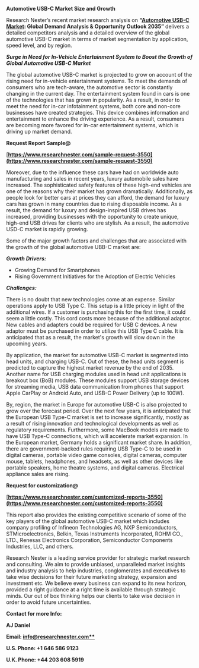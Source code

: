﻿**Automotive USB-C Market Size and Growth**

Research Nester’s recent market research analysis on **“[Automotive USB-C Market](https://www.researchnester.com/reports/automotive-usb-c-market/3550): Global Demand Analysis & Opportunity Outlook 2035”** delivers a detailed competitors analysis and a detailed overview of the global automotive USB-C market in terms of market segmentation by application, speed level, and by region. 

***Surge in Need for In-Vehicle Entertainment System to Boost the Growth of Global Automotive USB-C Market*** 

The global automotive USB-C market is projected to grow on account of the rising need for in-vehicle entertainment systems. To meet the demands of consumers who are tech-aware, the automotive sector is constantly changing in the current day. The entertainment system found in cars is one of the technologies that has grown in popularity. As a result, in order to meet the need for in-car infotainment systems, both core and non-core businesses have created strategies. This device combines information and entertainment to enhance the driving experience. As a result, consumers are becoming more favored for in-car entertainment systems, which is driving up market demand.

**Request Report Sample@**

[**https://www.researchnester.com/sample-request-3550](https://www.researchnester.com/sample-request-3550)** 

Moreover, due to the influence these cars have had on worldwide auto manufacturing and sales in recent years, luxury automobile sales have increased. The sophisticated safety features of these high-end vehicles are one of the reasons why their market has grown dramatically. Additionally, as people look for better cars at prices they can afford, the demand for luxury cars has grown in many countries due to rising disposable income. As a result, the demand for luxury and design-inspired USB drives has increased, providing businesses with the opportunity to create unique, high-end USB drives for clients who are stylish. As a result, the automotive USD-C market is rapidly growing.

Some of the major growth factors and challenges that are associated with the growth of the global automotive UBB-C market are:

***Growth Drivers:***

- Growing Demand for Smartphones 
- Rising Government Initiatives for the Adoption of Electric Vehicles 

***Challenges:***

There is no doubt that new technologies come at an expense. Similar operations apply to USB Type C. This setup is a little pricey in light of the additional wires. If a customer is purchasing this for the first time, it could seem a little costly. This cord costs more because of the additional adaptor. New cables and adapters could be required for USB C devices. A new adaptor must be purchased in order to utilize this USB Type C cable. It is anticipated that as a result, the market's growth will slow down in the upcoming years.

By application, the market for automotive USB-C market is segmented into head units, and charging USB-C. Out of these, the head units segment is predicted to capture the highest market revenue by the end of 2035. Another name for USB charging modules used in head unit applications is breakout box (BoB) modules. These modules support USB storage devices for streaming media, USB data communication from phones that support Apple CarPlay or Android Auto, and USB-C Power Delivery (up to 100W). 

By, region, the market in Europe for automotive USB-C is also projected to grow over the forecast period. Over the next few years, it is anticipated that the European USB Type-C market is set to increase significantly, mostly as a result of rising innovation and technological developments as well as regulatory requirements. Furthermore, some MacBook models are made to have USB Type-C connections, which will accelerate market expansion. In the European market, Germany holds a significant market share. In addition, there are government-backed rules requiring USB Type-C to be used in digital cameras, portable video game consoles, digital cameras, computer mouse, tablets, headphones, and headsets, as well as other devices like portable speakers, home theatre systems, and digital cameras. Electrical appliance sales are rising.

**Request for customization@**

[**https://www.researchnester.com/customized-reports-3550](https://www.researchnester.com/customized-reports-3550)** 

This report also provides the existing competitive scenario of some of the key players of the global automotive USB-C market which includes company profiling of Infineon Technologies AG, NXP Semiconductors, STMicroelectronics, Belkin, Texas Instruments Incorporated, ROHM CO., LTD., Renesas Electronics Corporation, Semiconductor Components Industries, LLC, and others. 

Research Nester is a leading service provider for strategic market research and consulting. We aim to provide unbiased, unparalleled market insights and industry analysis to help industries, conglomerates and executives to take wise decisions for their future marketing strategy, expansion and investment etc. We believe every business can expand to its new horizon, provided a right guidance at a right time is available through strategic minds. Our out of box thinking helps our clients to take wise decision in order to avoid future uncertainties.

**Contact for more Info:**

**AJ Daniel**

**Email: [info@researchnester.com**](mailto:info@researchnester.com)**

**U.S. Phone: +1 646 586 9123** 

**U.K. Phone: +44 203 608 5919**






